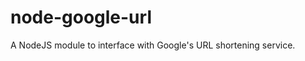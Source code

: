 node-google-url
===============

A NodeJS module to interface with Google's URL shortening service.
